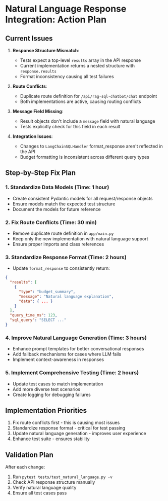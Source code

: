 # Natural Language Response Integration: Action Plan

## Current Issues

1. **Response Structure Mismatch**:
   - Tests expect a top-level `results` array in the API response
   - Current implementation returns a nested structure with `response.results`
   - Format inconsistency causing all test failures

2. **Route Conflicts**: 
   - Duplicate route definition for `/api/rag-sql-chatbot/chat` endpoint
   - Both implementations are active, causing routing conflicts

3. **Message Field Missing**:
   - Result objects don't include a `message` field with natural language
   - Tests explicitly check for this field in each result

4. **Integration Issues**:
   - Changes to `LangChainSQLHandler` format_response aren't reflected in the API
   - Budget formatting is inconsistent across different query types

## Step-by-Step Fix Plan

### 1. Standardize Data Models (Time: 1 hour)
- Create consistent Pydantic models for all request/response objects
- Ensure models match the expected test structure
- Document the models for future reference

### 2. Fix Route Conflicts (Time: 30 min)
- Remove duplicate route definition in `app/main.py`
- Keep only the new implementation with natural language support
- Ensure proper imports and class references

### 3. Standardize Response Format (Time: 2 hours)
- Update `format_response` to consistently return:
```json
{
  "results": [
    {
      "type": "budget_summary",
      "message": "Natural language explanation",
      "data": { ... }
    }
  ],
  "query_time_ms": 123,
  "sql_query": "SELECT ..."
}
```

### 4. Improve Natural Language Generation (Time: 3 hours)
- Enhance prompt templates for better conversational responses
- Add fallback mechanisms for cases where LLM fails
- Implement context-awareness in responses

### 5. Implement Comprehensive Testing (Time: 2 hours)
- Update test cases to match implementation
- Add more diverse test scenarios
- Create logging for debugging failures

## Implementation Priorities

1. Fix route conflicts first - this is causing most issues
2. Standardize response format - critical for test passing
3. Update natural language generation - improves user experience
4. Enhance test suite - ensures stability

## Validation Plan

After each change:
1. Run `pytest tests/test_natural_language.py -v`
2. Check API response structure manually
3. Verify natural language quality
4. Ensure all test cases pass

